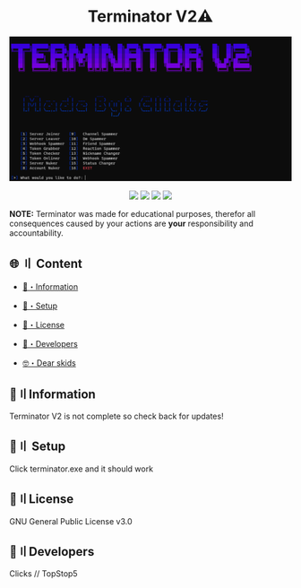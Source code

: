 <h1 align="center">
  Terminator V2⚠️
</h1>


<img src = ".\images\terminator.png">


<p align="center">
  <img src="https://img.shields.io/badge/discord.py-V2.0-brightgreen">
  <img src="https://img.shields.io/github/last-commit/TopStop5/Terminator?style=flat-square">
  <img src="https://img.shields.io/github/forks/TopStop5/Terminator?color=%02B039&label=Forks&style=flat-square">
  <img src="https://img.shields.io/github/stars/TopStop5/Terminator?color=%02B039&label=Stars&style=flat-square">
</p>

**NOTE:**
 Terminator was made for educational purposes, therefor all consequences caused by your actions are **your** responsibility and accountability.
## <a id="content"></a>🌐 〢 Content
- [🌟・Information](#info)
* [📁・Setup](#setup)
- [💎・License](#setup)
* [📝・Developers](#devs)
- [🤓・Dear skids](#skids)

## <a id="info"></a>🌟〢Information
Terminator V2 is not complete so check back for updates!



## <a id="setup"></a>📁〢 Setup
Click terminator.exe and it should work

## <a id="license"></a>💎〢License
GNU General Public License v3.0

## <a id="devs"></a>📝〢Developers
Clicks // TopStop5



